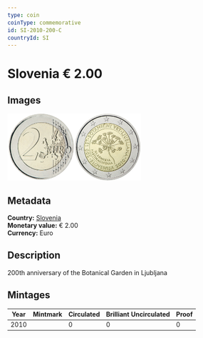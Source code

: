 ```yaml
---
type: coin
coinType: commemorative
id: SI-2010-200-C
countryId: SI
---
```


# Slovenia € 2.00

## Images

<img src="../../Images/common-2007-200.png" height="150" alt="Front image"><img src="Images/SI-2010-200.png" height="150" alt="Back image">

## Metadata

**Country:** [Slovenia](../../Countries/Slovenia/index.md)\
**Monetary value:** € 2.00\
**Currency:** Euro

## Description
200th anniversary of the Botanical Garden in Ljubljana

## Mintages

| Year | Mintmark | Circulated | Brilliant Uncirculated | Proof |
| ---- | -------- | ---------- | ---------------------- | ----- |
| 2010 | | 0 | 0 | 0 |
